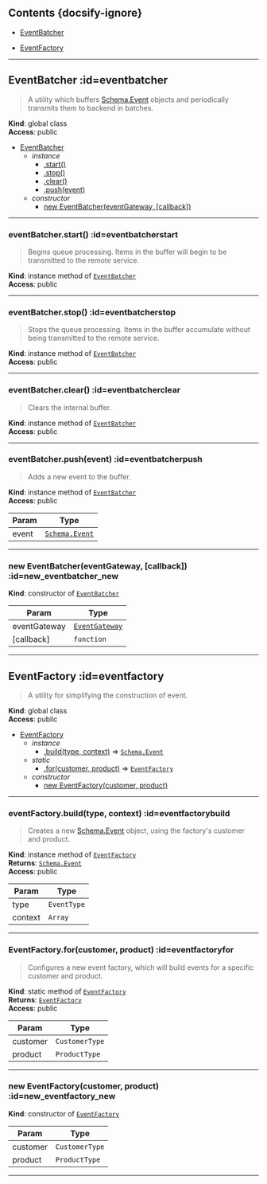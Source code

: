 ## Contents {docsify-ignore}

* [EventBatcher](#EventBatcher) 

* [EventFactory](#EventFactory) 


* * *

## EventBatcher :id=eventbatcher
> A utility which buffers [Schema.Event](/content/sdk/lib-data?id=schemaevent) objects and periodically
> transmits them to backend in batches.

**Kind**: global class  
**Access**: public  

* [EventBatcher](#EventBatcher)
    * _instance_
        * [.start()](#EventBatcherstart)
        * [.stop()](#EventBatcherstop)
        * [.clear()](#EventBatcherclear)
        * [.push(event)](#EventBatcherpush)
    * _constructor_
        * [new EventBatcher(eventGateway, [callback])](#new_EventBatcher_new)


* * *

### eventBatcher.start() :id=eventbatcherstart
> Begins queue processing. Items in the buffer will begin to be transmitted
> to the remote service.

**Kind**: instance method of [<code>EventBatcher</code>](#EventBatcher)  
**Access**: public  

* * *

### eventBatcher.stop() :id=eventbatcherstop
> Stops the queue processing. Items in the buffer accumulate without being
> transmitted to the remote service.

**Kind**: instance method of [<code>EventBatcher</code>](#EventBatcher)  
**Access**: public  

* * *

### eventBatcher.clear() :id=eventbatcherclear
> Clears the internal buffer.

**Kind**: instance method of [<code>EventBatcher</code>](#EventBatcher)  
**Access**: public  

* * *

### eventBatcher.push(event) :id=eventbatcherpush
> Adds a new event to the buffer.

**Kind**: instance method of [<code>EventBatcher</code>](#EventBatcher)  
**Access**: public  

| Param | Type |
| --- | --- |
| event | [<code>Schema.Event</code>](/content/sdk/lib-data?id=schemaevent) | 


* * *

### new EventBatcher(eventGateway, [callback]) :id=new_eventbatcher_new
**Kind**: constructor of [<code>EventBatcher</code>](#EventBatcher)  

| Param | Type |
| --- | --- |
| eventGateway | [<code>EventGateway</code>](/content/sdk/lib-gateway?id=eventgateway) | 
| [callback] | <code>function</code> | 


* * *

## EventFactory :id=eventfactory
> A utility for simplifying the construction of event.

**Kind**: global class  
**Access**: public  

* [EventFactory](#EventFactory)
    * _instance_
        * [.build(type, context)](#EventFactorybuild) ⇒ [<code>Schema.Event</code>](/content/sdk/lib-data?id=schemaevent)
    * _static_
        * [.for(customer, product)](#EventFactoryfor) ⇒ [<code>EventFactory</code>](#EventFactory)
    * _constructor_
        * [new EventFactory(customer, product)](#new_EventFactory_new)


* * *

### eventFactory.build(type, context) :id=eventfactorybuild
> Creates a new [Schema.Event](/content/sdk/lib-data?id=schemaevent) object, using the factory's customer and product.

**Kind**: instance method of [<code>EventFactory</code>](#EventFactory)  
**Returns**: [<code>Schema.Event</code>](/content/sdk/lib-data?id=schemaevent)  
**Access**: public  

| Param | Type |
| --- | --- |
| type | <code>EventType</code> | 
| context | <code>Array</code> | 


* * *

### EventFactory.for(customer, product) :id=eventfactoryfor
> Configures a new event factory, which will build events for a specific customer and product.

**Kind**: static method of [<code>EventFactory</code>](#EventFactory)  
**Returns**: [<code>EventFactory</code>](#EventFactory)  
**Access**: public  

| Param | Type |
| --- | --- |
| customer | <code>CustomerType</code> | 
| product | <code>ProductType</code> | 


* * *

### new EventFactory(customer, product) :id=new_eventfactory_new
**Kind**: constructor of [<code>EventFactory</code>](#EventFactory)  

| Param | Type |
| --- | --- |
| customer | <code>CustomerType</code> | 
| product | <code>ProductType</code> | 


* * *

